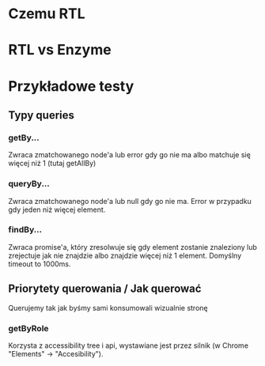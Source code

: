 # Czemu RTL



# RTL vs Enzyme

# Przykładowe testy


## Typy queries

### getBy...

Zwraca zmatchowanego node'a lub error gdy go nie ma albo matchuje się więcej niż 1 (tutaj getAllBy)

### queryBy...

Zwraca zmatchowanego node'a lub null gdy go nie ma. Error w przypadku gdy jeden niż więcej element.

### findBy...

Zwraca promise'a, który zresolwuje się gdy element zostanie znaleziony lub zrejectuje jak nie znajdzie albo 
znajdzie więcej niż 1 element. Domyślny timeout to 1000ms.  

## Priorytety querowania / Jak querować

Querujemy tak jak byśmy sami konsumowali wizualnie stronę

### getByRole 

Korzysta z accessibility tree i api, wystawiane jest przez silnik (w Chrome "Elements" -> "Accesibility").  